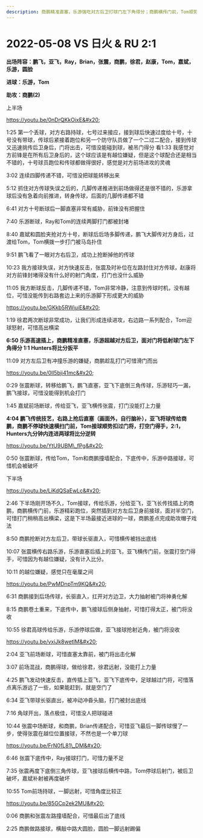 ```yaml
---
description: 商鹏精准直塞，乐游强吃对方后卫打球门左下角得分；商鹏横传门前，Tom顺势过掉门将，打空门得手
---
```


# 2022-05-08 VS 日火 & RU 2:1

**出场阵容：鹏飞，亚飞，Ray，Brian，张震，商鹏，徐君，赵康，Tom，嘉斌，乐游，圆脸**

**进球：乐游，Tom**

**助攻：商鹏(2)**

上半场

https://youtu.be/0nDrQKkOixE&#x20;

1:25 第一个丢球，对方右路持球，七号过来接应，接到球后快速过度给十号，十号没有带球，传球后紧接着跑位和另一个防守队员做了一个二过二配合，接到传球又迅速挑传后卫身后，门将出击，可惜没能碰到球，被吊门得分 看1:33 我感觉对方前锋是在所有后卫身后的，这个球应该是有越位嫌疑，但是这个球配合还是相当不错的，十号球员跑位和传球都做得很好，感觉是对方前场进攻的灵魂&#x20;

3:02 连续四脚传递不错，可惜没把球能转移出来&#x20;

5:12 抓住对方传球失误之后的，几脚传递推进到前场做得还是很不错的，乐游拿球后没有急着向前推进，转身传球，后面的几脚传递都不错&#x20;

6:41 对方十号断球后一脚直塞非常有威胁，前锋没有把握住&#x20;

7:40 乐游断球，Ray和Tom的连续两脚打门都被封堵&#x20;

8:40 嘉斌和圆脸夹抢对方十号，断球后后场多脚传递，鹏飞大脚传对方身后，过渡给Tom，Tom横拨一步打门被马岛扑住&#x20;

9:51 鹏飞看了一眼对方右后卫，成功上抢断掉他的传球&#x20;

10:23 我方接球失误，对方快速反击，张震及时补位在左路封住对方传球，赵康将对方前锋封堵得没有什么好的射门角度，打门也没什么威胁&#x20;

11:05 我方断球反击，几脚传递不错，Tom非常冷静，注意到传球时机，没有越位，可惜没能传到右路套边上来的乐游脚下形成更大的威胁&#x20;

https://youtu.be/GKkb5RWjuiE&#x20;

1:19 徐君两次断球非常成功，让我们形成连续进攻，右边路一系列配合，Tom迎球怒射，可惜高出横梁&#x20;

**6:50 乐游高速插上，商鹏精准直塞，乐游超越对方后卫，面对门将低射球门左下角得分 1:1 Hunters将比分扳平**&#x20;

11:09 对方左后卫有冲撞乐游的嫌疑，商鹏趁乱打门可惜滑门而出&#x20;

https://youtu.be/0ll5bji41mc&#x20;

0:29 张震断球，转移给鹏飞，鹏飞直塞，亚飞下底倒三角传球，乐游轻巧一漏，鹏飞接球，可惜没能得到机会打门&#x20;

1:45 嘉斌前场断球，传给亚飞，亚飞横传张震，打门没能打上力量&#x20;

**4:04 鹏飞传统技艺，右路上抢后直塞（画面外，自行脑补），亚飞将球传给商鹏，商鹏不停球快速横扫门前，Tom接球顺势扣过门将，打空门得手，2:1，Hunters九分钟内连进两球将比分逆转**&#x20;

https://youtu.be/YtU9UBM\_fPg&#x20;

0:50 张震断球，传给Tom，Tom和商鹏撞墙配合，下底传中，乐游中路接球，可惜机会被破坏

下半场

https://youtu.be/LiKdQSaEwLc&#x20;

2:46 下半场刚开场不久，Tom接球，传给乐游，分给亚飞，亚飞长传找插上的商鹏，商鹏横传门前，乐游精彩跑位，突然插到对方左后卫身前接球，面对半空门，可惜打门稍稍高出横梁，这是下半场最接近进球的一球，商鹏差点完成助攻帽子戏法&#x20;

8:50 商鹏抢断对方左后卫，带球长驱直入，可惜横传被挡出底线&#x20;

10:07 张震横传右路乐游，乐游直塞后插上的亚飞，亚飞横传门前，张震打空门得手，可惜因为有越位嫌疑，没有计入比分。

10:11 的越位嫌疑，感觉只在毫厘之间&#x20;

https://youtu.be/PwMDnpTm9KQ&#x20;

6:31 商鹏接到后场传球，长驱直入，扛开对方边卫，大力抽射被门将神勇化解&#x20;

8:15 商鹏卷土重来，下底传中，鹏飞接球后侧身抽射，可惜打得太正，被门将没收&#x20;

10:55 徐君高球传给乐游，乐游停球后做，亚飞接球抢射近角，被门将没收&#x20;

https://youtu.be/vxiJk8wetlM&#x20;

2:04 亚飞前场断球，可惜直塞太靠前，被门将出击化解&#x20;

3:07 前场混战，商鹏得球，做给徐君，徐君远射，没能打上力量&#x20;

4:25 鹏飞发动快速反击，直传插上亚飞，亚飞下底传中，足球越过门将，可惜落点离乐游远了一些，如果能赶到，就是空门了&#x20;

6:34 亚飞带球长驱直出，被冲动冲昏头脑，打门被封出底线&#x20;

7:16 角球开出，落点极佳，可惜没人把球碰进&#x20;

10:44 张震中场断球，和商鹏，Brian传递配合，可惜亚飞最后一脚传球慢了一步，使得张震在越位位置接球，不然也是一个单刀球&#x20;

https://youtu.be/FrN0fL81\_DM&#x20;

6:46 张震下底传中，Ray接球打门，可惜力量不足&#x20;

7:35 张震再度下底倒三角传球，亚飞接球后横传中路，Tom停球后射门，被后卫破坏，嘉斌补射被再度破坏&#x20;

10:55 Tom前场持球，一脚远射，可惜角度比较正&#x20;

https://youtu.be/85GCp2ek2MU&#x20;

0:06 商鹏和张震左路撞墙配合，可惜最后出了底线&#x20;

2:25 商鹏做路接球，横敲中路大圆脸，圆脸一脚远射踢偏
